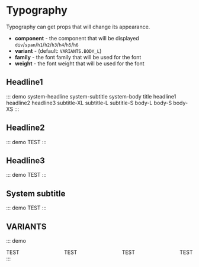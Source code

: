 <script setup>
import { SwTypography } from '@swimm/ui';
</script>
<style scoped>   
.theme-default-content h1,
.theme-default-content h2,
.theme-default-content h3,
.theme-default-content h4,
.theme-default-content h5,
.theme-default-content h6 {
    margin: 16px 0;
    padding: 0;
    border: none;
}
</style>

# Typography

Typography can get props that will change its appearance.

- **component** - the component that will be displayed `div`/`span`/`h1`/`h2`/`h3`/`h4`/`h5`/`h6`
- **variant** - (default: `VARIANTS.BODY_L`)
- **family** - the font family that will be used for the font
- **weight** - the font weight that will be used for the font

## Headline1

::: demo
 <sw-typography variant="system-headline">system-headline</sw-typography>
 <sw-typography variant="system-subtitle">system-subtitle</sw-typography>
 <sw-typography variant="system-body">system-body</sw-typography>
 <sw-typography variant="title">title</sw-typography>
 <sw-typography variant="headline1">headline1</sw-typography>
 <sw-typography variant="headline2">headline2</sw-typography>
 <sw-typography variant="headline3">headline3</sw-typography>
 <sw-typography variant="subtitle-XL">subtitle-XL</sw-typography>
 <sw-typography variant="subtitle-L">subtitle-L</sw-typography>
 <sw-typography variant="subtitle-S">subtitle-S</sw-typography>
 <sw-typography variant="body-L">body-L</sw-typography>
 <sw-typography variant="body-S">body-S</sw-typography>
 <sw-typography variant="body-XS">body-XS</sw-typography>
:::

## Headline2

::: demo
<sw-typography> TEST</sw-typography>
:::

## Headline3

::: demo
<sw-typography> TEST</sw-typography>
:::

## System subtitle

::: demo
<sw-typography> TEST</sw-typography>
:::

## VARIANTS

::: demo

<div style="display: flex; justify-content: space-between; align-items: center" >
    <sw-typography> TEST</sw-typography>
    <sw-typography> TEST</sw-typography>
    <sw-typography> TEST</sw-typography>
    <sw-typography> TEST</sw-typography>
</div>
:::
